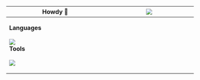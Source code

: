 <!-- prettier-ignore. extra Lanyard code if wanted: &waveColor=7289DA&waveSpotifyColor=7289DA -->
 <table>
  <thead>
   <tr>
      <th width="500px">
       <b>Howdy 👋</b>
    </th>
      <th width="500px">
       <img src="https://lanyard.kyrie25.me/api/217414221728710656?hideStatus=true&bg=0D1117&gradient=38ef7d-11998e-38ef7d&imgStyle=square" />
    </th>
    </tr> 
  </thead> 
  <tbody>
  <tr width="600px">
<td width="500px" colspan="2">
  <p align="left">
 <b>Languages</b>
   <br>
   <br>
      <img src="https://skillicons.dev/icons?i=bash,nodejs,java,lua,python,js,html,css&theme=dark&perline=10"/>
   <br>
  <b>Tools</b>
   <br>
   <br>
      <img src="https://skillicons.dev/icons?i=linux,vscode,github,replit,stackoverflow,jenkins,atom,discord,mongodb&theme=dark&perline=10" />
  </a>
</p>
</td>
</tr>

  </tbody>
</table>

